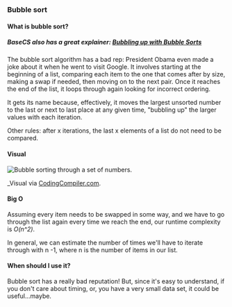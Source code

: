 ### Bubble sort 
#### What is bubble sort? 
##### BaseCS also has a great explainer: [Bubbling up with Bubble Sorts](https://medium.com/basecs/bubbling-up-with-bubble-sorts-3df5ac88e592)
The bubble sort algorithm has a bad rep: President Obama even made a joke about it when he went to visit Google. It involves starting at the beginning of a list, comparing each item to the one that comes after by size, making a swap if needed, then moving on to the next pair. Once it reaches the end of the list, it loops through again looking for incorrect ordering. 

It gets its name because, effectively, it moves the largest unsorted number to the last or next to last place at any given time, "bubbling up" the larger values with each iteration. 

Other rules: after x iterations, the last x elements of a list do not need to be compared. 

#### Visual 
![Bubble sorting through a set of numbers.](https://codingcompiler.com/wp-content/uploads/2017/10/bubble-sort-in-c.png)

_Visual via [CodingCompiler.com](https://codingcompiler.com/bubble-sort-program-in-c-using-function/). 

#### Big O 
Assuming every item needs to be swapped in some way, and we have to go through the list again every time we reach the end, our runtime complexity is *O(n^2)*. 

In general, we can estimate the number of times we'll have to iterate through with n -1, where n is the number of items in our list. 

#### When should I use it? 
Bubble sort has a really bad reputation! But, since it's easy to understand, if you don't care about timing, or, you have a very small data set, it could be useful...maybe. 